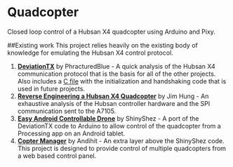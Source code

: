 # Quadcopter
Closed loop control of a Hubsan X4 quadcopter using Arduino and Pixy.

##Existing work
This project relies heavily on the existing body of knowledge for emulating the Hubsan X4 control protocol. 

1. **[DeviationTX](http://www.rcgroups.com/forums/showthread.php?t=1773853)** by PhracturedBlue - 
A quick analysis of the Hubsan X4 communication protocol that is the basis for all of the other projects. Also includes a [C file](https://bitbucket.org/PhracturedBlue/deviation-universaltx/src/773f8e8e7d2c7796e6bdf97bde483a637036f1f6/src/protocol/hubsan_a7105.c?at=default&fileviewer=file-view-default) with the initialization and handshaking code that is used in future projects.
2. **[Reverse Engineering a Hubsan X4 Quadcopter](http://www.jimhung.co.uk/?p=1349)** by Jim Hung - 
An exhaustive analysis of the Hubsan controller hardware and the SPI communication sent to the A7105.
3. **[Easy Android Controllable Drone](http://www.instructables.com/id/Easy-Android-controllable-PC-Interfaceable-Relati/)** by ShinyShez - 
A port of the DeviationTX code to Arduino to allow control of the quadcopter from a Processing app on an Android tablet.
4. **[Copter Manager](https://github.com/andihit/coptermanager-arduino)** by Andihit - 
An extra layer above the ShinyShez code. This project is designed to provide control of multiple quadcopters from a web based control panel.
